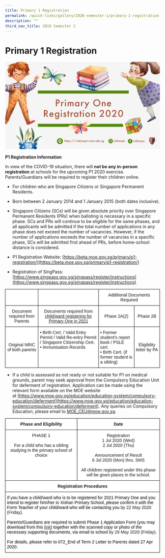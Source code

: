 ```yaml
---
title: Primary 1 Registration
permalink: /quick-links/gallery/2020-semester-1/primary-1-registration
description: ""
third_nav_title: 2019 Semester 2
---
```

# **Primary 1 Registration**

![](/images/P1%20Registration%20Poster%20for%20website.png)

**P1 Registration Information**

  

In view of the COVID-19 situation, there will **not be any in-person registration** at schools for the upcoming P1 2020 exercise. Parents/Guardians will be required to register their children online.

  

*   For children who are Singapore Citizens or Singapore Permanent Residents.

*   Born between 2 January 2014 and 1 January 2015 (both dates inclusive).

*   Singapore Citizens (SCs) will be given absolute priority over Singapore Permanent Residents (PRs) when balloting is necessary in a specific phase. SCs and PRs will continue to be eligible for the same phases, and all applicants will be admitted if the total number of applications in any phase does not exceed the number of vacancies. However, if the number of applications exceeds the number of vacancies in a specific phase, SCs will be admitted first ahead of PRs, before home-school distance is considered.

*   P1 Registration Website: [https://beta.moe.gov.sg/primary/p1-registration/](https://beta.moe.gov.sg/primary/p1-registration/)

*   Registration of SingPass: [https://www.singpass.gov.sg/singpass/register/instructions](https://www.singpass.gov.sg/singpass/register/instructions)

<table style="border-collapse:collapse;border-spacing:0" class="tg"><thead><tr><th style="background-color:#FFF;border-color:#000000;border-style:solid;border-width:1px;font-family:Arial, sans-serif;font-size:14px;font-weight:normal;overflow:hidden;padding:10px 5px;text-align:center;vertical-align:top;word-break:normal"><br></th><th style="background-color:#FFF;border-color:#000000;border-style:solid;border-width:1px;font-family:Arial, sans-serif;font-size:14px;font-weight:normal;overflow:hidden;padding:10px 5px;text-align:center;vertical-align:middle;word-break:normal"></th><th style="background-color:#FFF;border-color:#000000;border-style:solid;border-width:1px;font-family:Arial, sans-serif;font-size:14px;font-weight:normal;overflow:hidden;padding:10px 5px;text-align:center;vertical-align:middle;word-break:normal" colspan="2">Additional Documents Required</th></tr></thead><tbody><tr><td style="background-color:#FFF;border-color:#000000;border-style:solid;border-width:1px;font-family:Arial, sans-serif;font-size:14px;overflow:hidden;padding:10px 5px;text-align:center;vertical-align:middle;word-break:normal">Document required from Parents</td><td style="background-color:#FFF;border-color:#000000;border-style:solid;border-width:1px;font-family:Arial, sans-serif;font-size:14px;overflow:hidden;padding:10px 5px;text-align:center;vertical-align:middle;word-break:normal">Documents required from <span style="text-decoration:underline">child/ward registering for Primary One in 2021</span></td><td style="background-color:#FFF;border-color:#000000;border-style:solid;border-width:1px;font-family:Arial, sans-serif;font-size:14px;overflow:hidden;padding:10px 5px;text-align:center;vertical-align:middle;word-break:normal">Phase 2A(2)</td><td style="background-color:#FFF;border-color:#000000;border-style:solid;border-width:1px;font-family:Arial, sans-serif;font-size:14px;overflow:hidden;padding:10px 5px;text-align:center;vertical-align:middle;word-break:normal">Phase 2B</td></tr><tr><td style="background-color:#FFF;border-color:#000000;border-style:solid;border-width:1px;font-family:Arial, sans-serif;font-size:14px;overflow:hidden;padding:10px 5px;text-align:center;vertical-align:middle;word-break:normal">Original NRIC of both parents<br></td><td style="background-color:#FFF;border-color:#000000;border-style:solid;border-width:1px;font-family:Arial, sans-serif;font-size:14px;overflow:hidden;padding:10px 5px;text-align:left;vertical-align:top;word-break:normal">• Birth Cert. / Valid Entry Permit / Valid Re-entry Permit / Singapore Citizenship Cert.<br>• Immunisation Records</td><td style="background-color:#FFF;border-color:#000000;border-style:solid;border-width:1px;font-family:Arial, sans-serif;font-size:14px;overflow:hidden;padding:10px 5px;text-align:left;vertical-align:top;word-break:normal">• Former student’s report book / PSLE cert.<br>• Birth Cert. (if former student is a sibling)</td><td style="background-color:#FFF;border-color:#000000;border-style:solid;border-width:1px;font-family:Arial, sans-serif;font-size:14px;overflow:hidden;padding:10px 5px;text-align:center;vertical-align:middle;word-break:normal">Eligibility letter by PA<br></td></tr></tbody></table>

*   If a child is assessed as not ready or not suitable for P1 on medical grounds, parent may seek approval from the Compulsory Education Unit for deferment of registration. Application can be made using the relevant form available on the MOE website at [https://www.moe.gov.sg/education/education-system/compulsory-education/deferment](https://www.moe.gov.sg/education/education-system/compulsory-education/deferment). Any queries on Compulsory Education, please email to [MOE\_CEU@moe.gov.sg](mailto:MOE_CEU@moe.gov.sg).

<table style="border-collapse:collapse;border-spacing:0" class="tg"><thead><tr><th style="background-color:#FFF;border-color:#000000;border-style:solid;border-width:1px;font-family:Arial, sans-serif;font-size:14px;font-weight:bold;overflow:hidden;padding:10px 5px;text-align:center;vertical-align:top;word-break:normal">Phase and Eligibility<br></th><th style="background-color:#FFF;border-color:#000000;border-style:solid;border-width:1px;font-family:Arial, sans-serif;font-size:14px;font-weight:bold;overflow:hidden;padding:10px 5px;text-align:center;vertical-align:top;word-break:normal">Date<br></th></tr></thead><tbody><tr><td style="background-color:#FFF;border-color:#000000;border-style:solid;border-width:1px;font-family:Arial, sans-serif;font-size:14px;overflow:hidden;padding:10px 5px;text-align:center;vertical-align:top;word-break:normal">PHASE 1<br><br>For a child who has a sibling studying in the primary school of choice<br></td><td style="background-color:#FFF;border-color:#000000;border-style:solid;border-width:1px;font-family:Arial, sans-serif;font-size:14px;overflow:hidden;padding:10px 5px;text-align:center;vertical-align:top;word-break:normal">Registration<br>1 Jul 2020 (Wed)<br>2 Jul 2020 (Thu)<br><br>Announcement of Result<br>6 Jul 2020 (Mon) thru. SMS<br><br>All children registered under this phase will be given places in the school.<br></td></tr><tr><td style="background-color:#FFF;border-color:#000000;border-style:solid;border-width:1px;font-family:Arial, sans-serif;font-size:14px;font-weight:bold;overflow:hidden;padding:10px 5px;text-align:center;vertical-align:top;word-break:normal" colspan="2">Registration Procedures<br></td></tr><tr><td style="background-color:#FFF;border-color:#000000;border-style:solid;border-width:1px;font-family:Arial, sans-serif;font-size:14px;overflow:hidden;padding:10px 5px;text-align:left;vertical-align:top;word-break:normal" colspan="2"><span style="font-weight:400;color:#000">If you have a child/ward who is to be registered for 2021 Primary One and you intend to register him/her in Xishan Primary School, please confirm it with the Form Teacher of your child/ward who will be contacting you</span> by 22 May 2020 (Friday)<span style="font-weight:400;color:#000">.</span><br><br><span style="font-weight:400;color:#000">Parents/Guardians are required to submit Phase 1 Application Form (you may download from this</span> <a href="https://xishanpri.moe.edu.sg/qql/slot/u540/Revamp%202018/P1%20Reg/2021%20P1%20Phase%201%20Application%20Form%20(Fillable).pdf" target="_blank" rel="noopener noreferrer"><span style="text-decoration:underline;color:#033C2E">link</span></a><span style="font-weight:400;color:#000">) together with the scanned copy or photo of the necessary supporting documents, via email to school</span> by 29 May 2020 (Friday)<span style="font-weight:400;color:#000">.</span><br><br><span style="font-weight:400;color:#000">For details, please refer to 072_End of Term 2 Letter to Parents dated 27 Apr 2020.</span></td></tr></tbody></table>